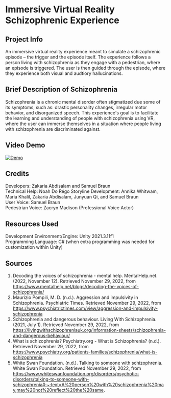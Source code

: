 # Immersive Virtual Reality Schizophrenic Experience

## Project Info

An immersive virtual reality experience meant to simulate a schizophrenic episode – the trigger and the episode itself. The experience follows a person living with schizophrenia as they engage with a pedestrian, where an episode is triggered. The user is then guided through the episode, where they experience both visual and audtiory hallucinations.

## Brief Description of Schizophrenia

Schizophrenia is a chronic mental disorder often stigmatized due some of its symptoms, such as: drastic personality changes, irregular motor behavior, and disorganized speech. This experience's goal is to facilitate the learning and understanding of people with schizophrenia using VR, where the user can immerse themselves in a situation where people living with schizophrenia are discriminated against.

## Video Demo

[![Demo](https://play-lh.googleusercontent.com/vA4tG0v4aasE7oIvRIvTkOYTwom07DfqHdUPr6k7jmrDwy_qA_SonqZkw6KX0OXKAdk)](https://www.youtube.com/watch?v=aa57aOhCcHU&ab_channel=SamuelB)

## Credits

Developers: Zakaria Abdisalam and Samuel Braun<br />
Technical Help: Noah Do Régo
Storyline Development: Annika Whitwam, Maria Khalil, Zakaria Abdisalam, Junyuan Qi, and Samuel Braun<br />
User Voice: Samuel Braun<br />
Pedestrian Voice: Zacryn Madison (Professional Voice Actor)<br />

## Resources Used

Development Environment/Engine: Unity 2021.3.11f1<br />
Programming Language: C# (when extra programming was needed for customization within Unity)<br />

## Sources

1. Decoding the voices of schizophrenia - mental help. MentalHelp.net. (2022, November 12). Retrieved November 29, 2022, from https://www.mentalhelp.net/blogs/decoding-the-voices-of-schizophrenia/ 
2. Maurizio Pompili, M. D. (n.d.). Aggression and impulsivity in Schizophrenia. Psychiatric Times. Retrieved November 29, 2022, from https://www.psychiatrictimes.com/view/aggression-and-impulsivity-schizophrenia 
3. Schizophrenia and dangerous behaviour. Living With Schizophrenia. (2021, July 1). Retrieved November 29, 2022, from https://livingwithschizophreniauk.org/information-sheets/schizophrenia-and-dangerous-behaviour/ 
4. What is schizophrenia? Psychiatry.org - What is Schizophrenia? (n.d.). Retrieved November 29, 2022, from https://www.psychiatry.org/patients-families/schizophrenia/what-is-schizophrenia 
5. White Swan Foundation. (n.d.). Talking to someone with schizophrenia. White Swan Foundation. Retrieved November 29, 2022, from https://www.whiteswanfoundation.org/disorders/psychotic-disorders/talking-to-someone-with-schizophrenia#:~:text=A%20person%20with%20schizophrenia%20may,may%20not%20reflect%20the%20same. 
